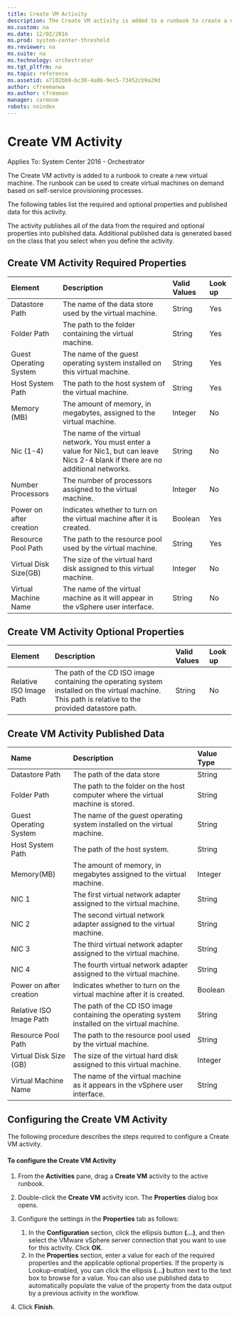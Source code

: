 ```yaml
---
title: Create VM Activity
description: The Create VM activity is added to a runbook to create a new virtual machine.
ms.custom: na
ms.date: 12/02/2016
ms.prod: system-center-threshold
ms.reviewer: na
ms.suite: na
ms.technology: orchestrator
ms.tgt_pltfrm: na
ms.topic: reference
ms.assetid: a7102bb9-bc30-4a8b-9ec5-73452cb9a29d
author: cfreemanwa
ms.author: cfreeman
manager: carmonm
robots: noindex
---
```

# Create VM Activity

Applies To: System Center 2016 - Orchestrator

The Create VM activity is added to a runbook to create a new virtual machine. The runbook can be used to create virtual machines on demand based on self-service provisioning processes.

The following tables list the required and optional properties and published data for this activity.

The activity publishes all of the data from the required and optional properties into published data. Additional published data is generated based on the class that you select when you define the activity.

## Create VM Activity Required Properties

| Element   | Description   | Valid Values | Look up |
|:---|:---|:---|:---|
| Datastore Path   | The name of the data store used by the virtual machine.   | String   | Yes   |
| Folder Path   | The path to the folder containing the virtual machine.   | String   | Yes   |
| Guest Operating System  | The name of the guest operating system installed on this virtual machine.   | String   | Yes   |
| Host System Path   | The path to the host system of the virtual machine.   | String   | Yes   |
| Memory (MB)   | The amount of memory, in megabytes, assigned to the virtual machine.   | Integer   | No   |
| Nic (1-4)   | The name of the virtual network. You must enter a value for Nic1, but can leave Nics 2-4 blank if there are no additional networks. | String   | No   |
| Number Processors   | The number of processors assigned to the virtual machine.   | Integer   | No   |
| Power on after creation | Indicates whether to turn on the virtual machine after it is created.   | Boolean   | Yes   |
| Resource Pool Path   | The path to the resource pool used by the virtual machine.   | String   | Yes   |
| Virtual Disk Size(GB)   | The size of the virtual hard disk assigned to this virtual machine.   | Integer   | No   |
| Virtual Machine Name   | The name of the virtual machine as it will appear in the vSphere user interface.   | String   | No   |

## Create VM Activity Optional Properties

| Element   | Description   | Valid Values | Look up |
|:---|:---|:---|:---|
| Relative ISO Image Path | The path of the CD ISO image containing the operating system installed on the virtual machine. This path is relative to the provided datastore path. | String   | No   |

## Create VM Activity Published Data

| Name   | Description   | Value Type |
|:---|:---|:---|
| Datastore Path   | The path of the data store   | String   |
| Folder Path   | The path to the folder on the host computer where the virtual machine is stored.   | String   |
| Guest Operating System  | The name of the guest operating system installed on the virtual machine.   | String   |
| Host System Path   | The path of the host system.   | String   |
| Memory(MB)   | The amount of memory, in megabytes assigned to the virtual machine.   | Integer   |
| NIC 1   | The first virtual network adapter assigned to the virtual machine.   | String   |
| NIC 2   | The second virtual network adapter assigned to the virtual machine.   | String   |
| NIC 3   | The third virtual network adapter assigned to the virtual machine.   | String   |
| NIC 4   | The fourth virtual network adapter assigned to the virtual machine.   | String   |
| Power on after creation | Indicates whether to turn on the virtual machine after it is created.   | Boolean   |
| Relative ISO Image Path | The path of the CD ISO image containing the operating system installed on the virtual machine. | String   |
| Resource Pool Path   | The path to the resource pool used by the virtual machine.   | String   |
| Virtual Disk Size (GB)  | The size of the virtual hard disk assigned to this virtual machine.   | Integer   |
| Virtual Machine Name   | The name of the virtual machine as it appears in the vSphere user interface.   | String   |

## Configuring the Create VM Activity

The following procedure describes the steps required to configure a Create VM activity.

#### To configure the Create VM Activity

1.  From the **Activities** pane, drag a **Create VM** activity to the active runbook.

2.  Double-click the **Create VM** activity icon. The **Properties** dialog box opens.

3.  Configure the settings in the **Properties** tab as follows:

    1.  In the **Configuration** section, click the ellipsis button **(...)**, and then select the VMware vSphere server connection that you want to use for this activity. Click **OK**.
    2.  In the **Properties** section, enter a value for each of the required properties and the applicable optional properties. If the property is Lookup-enabled, you can click the ellipsis **(...)** button next to the text box to browse for a value.
        You can also use published data to automatically populate the value of the property from the data output by a previous activity in the workflow.

4.  Click **Finish**.
